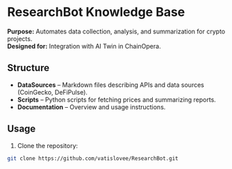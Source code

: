 # ResearchBot Knowledge Base

**Purpose:** Automates data collection, analysis, and summarization for crypto projects.  
**Designed for:** Integration with AI Twin in ChainOpera.

## Structure
- **DataSources** – Markdown files describing APIs and data sources (CoinGecko, DeFiPulse).  
- **Scripts** – Python scripts for fetching prices and summarizing reports.  
- **Documentation** – Overview and usage instructions.

## Usage
1. Clone the repository:
```bash
git clone https://github.com/vatislovee/ResearchBot.git
